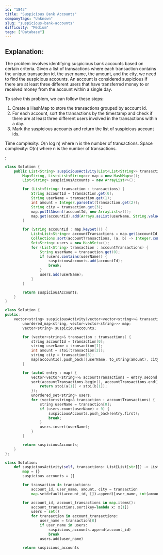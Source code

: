 ```yaml
---
id: "1843"
title: "Suspicious Bank Accounts"
companyTags: "Unknown"
slug: "suspicious-bank-accounts"
difficulty: "Medium"
tags: ["Database"]
---
```


## Explanation:

The problem involves identifying suspicious bank accounts based on certain criteria. Given a list of transactions where each transaction contains the unique transaction id, the user name, the amount, and the city, we need to find the suspicious accounts. An account is considered suspicious if there are at least three different users that have transferred money to or received money from the account within a single day.

To solve this problem, we can follow these steps:
1. Create a HashMap to store the transactions grouped by account id.
2. For each account, sort the transactions by the timestamp and check if there are at least three different users involved in the transactions within a day.
3. Mark the suspicious accounts and return the list of suspicious account ids.

Time complexity: O(n log n) where n is the number of transactions.
Space complexity: O(n) where n is the number of transactions.

:

```java
class Solution {
    public List<String> suspiciousActivity(List<List<String>> transactions) {
        Map<String, List<List<String>>> map = new HashMap<>();
        List<String> suspiciousAccounts = new ArrayList<>();

        for (List<String> transaction : transactions) {
            String accountId = transaction.get(0);
            String userName = transaction.get(1);
            int amount = Integer.parseInt(transaction.get(2));
            String city = transaction.get(3);
            map.putIfAbsent(accountId, new ArrayList<>());
            map.get(accountId).add(Arrays.asList(userName, String.valueOf(amount), city));
        }

        for (String accountId : map.keySet()) {
            List<List<String>> accountTransactions = map.get(accountId);
            Collections.sort(accountTransactions, (a, b) -> Integer.compare(Integer.valueOf(a.get(1)), Integer.valueOf(b.get(1)));
            Set<String> users = new HashSet<>();
            for (List<String> transaction : accountTransactions) {
                String userName = transaction.get(0);
                if (users.contains(userName)) {
                    suspiciousAccounts.add(accountId);
                    break;
                }
                users.add(userName);
            }
        }

        return suspiciousAccounts;
    }
}
```

```cpp
class Solution {
public:
    vector<string> suspiciousActivity(vector<vector<string>>& transactions) {
        unordered_map<string, vector<vector<string>>> map;
        vector<string> suspiciousAccounts;

        for (vector<string>& transaction : transactions) {
            string accountId = transaction[0];
            string userName = transaction[1];
            int amount = stoi(transaction[2]);
            string city = transaction[3];
            map[accountId].push_back({userName, to_string(amount), city});
        }

        for (auto& entry : map) {
            vector<vector<string>>& accountTransactions = entry.second;
            sort(accountTransactions.begin(), accountTransactions.end(), [](const vector<string>& a, const vector<string>& b) {
                return stoi(a[1]) < stoi(b[1]);
            });
            unordered_set<string> users;
            for (vector<string>& transaction : accountTransactions) {
                string userName = transaction[0];
                if (users.count(userName) > 0) {
                    suspiciousAccounts.push_back(entry.first);
                    break;
                }
                users.insert(userName);
            }
        }

        return suspiciousAccounts;
    }
};
```

```python
class Solution:
    def suspiciousActivity(self, transactions: List[List[str]]) -> List[str]:
        map = {}
        suspicious_accounts = []

        for transaction in transactions:
            account_id, user_name, amount, city = transaction
            map.setdefault(account_id, []).append([user_name, int(amount), city])

        for account_id, account_transactions in map.items():
            account_transactions.sort(key=lambda x: x[1])
            users = set()
            for transaction in account_transactions:
                user_name = transaction[0]
                if user_name in users:
                    suspicious_accounts.append(account_id)
                    break
                users.add(user_name)

        return suspicious_accounts
```